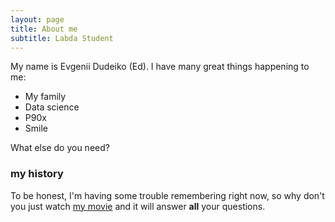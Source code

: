 ```yaml
---
layout: page
title: About me
subtitle: Labda Student
---
```


My name is Evgenii Dudeiko (Ed). I have many great things happening to me:

- My family
- Data science
- P90x
- Smile

What else do you need?

### my history

To be honest, I'm having some trouble remembering right now, so why don't you just watch [my movie](http://en.wikipedia.org/wiki/The_Princess_Bride_%28film%29) and it will answer **all** your questions.
